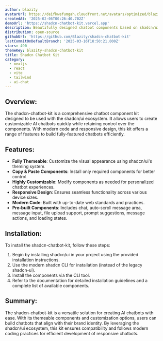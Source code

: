 ```yaml
---
author: blazity
avatarUrl: https://deifkwefumgah.cloudfront.net/avatars/optimized/blazity-shadcn-chatbot-kit-avatar-128.webp
createdAt: '2025-02-06T00:26:40.702Z'
demoUrl: 'https://shadcn-chatbot-kit.vercel.app'
description: Beautifully designed chatbot components based on shadcn/ui
distribution: open-source
githubUrl: 'https://github.com/Blazity/shadcn-chatbot-kit'
lastCommitOnDefaultBranch: '2025-03-16T18:50:21.000Z'
stars: 490
themeKey: blazity-shadcn-chatbot-kit
title: Shadcn Chatbot Kit
category:
  - nextjs
  - react
  - vite
  - tailwind
  - ai-chat
---
```

## Overview:
The shadcn-chatbot-kit is a comprehensive chatbot component kit designed to be used with the shadcn/ui ecosystem. It allows users to create customizable AI chatbots quickly while retaining control over the components. With modern code and responsive design, this kit offers a range of features to build fully-featured chatbots efficiently.

## Features:
- **Fully Themeable**: Customize the visual appearance using shadcn/ui's theming system.
- **Copy & Paste Components**: Install only required components for better control.
- **Highly Customizable**: Modify components as needed for personalized chatbot experiences.
- **Responsive Design**: Ensures seamless functionality across various device sizes.
- **Modern Code**: Built with up-to-date web standards and practices.
- **Pre-built Components**: Includes chat, auto-scroll message area, message input, file upload support, prompt suggestions, message actions, and loading states.

## Installation:
To install the shadcn-chatbot-kit, follow these steps:
1. Begin by installing shadcn/ui in your project using the provided installation instructions.
2. Use the modern shadcn CLI for installation (instead of the legacy shadcn-ui).
3. Install the components via the CLI tool.
4. Refer to the documentation for detailed installation guidelines and a complete list of available components.

## Summary:
The shadcn-chatbot-kit is a versatile solution for creating AI chatbots with ease. With its themeable components and customization options, users can build chatbots that align with their brand identity. By leveraging the shadcn/ui ecosystem, this kit ensures compatibility and follows modern coding practices for efficient development of responsive chatbots.
